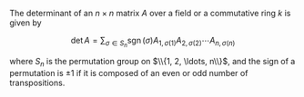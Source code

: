 The determinant of an $n\times n$ matrix $A$ over a field or a commutative ring $k$ is given by

$$
\det A = \sum_{\sigma \in S_n} \mathop{\mathrm{sgn}}(\sigma) A_{1,\sigma(1)} A_{2,\sigma(2)} \cdots A_{n,\sigma(n)}
$$

where $S_n$ is the permutation group on $\\{1, 2, \ldots, n\\}$, and the sign of a permutation is $\pm 1$ if it is composed of an even or odd number of transpositions.
